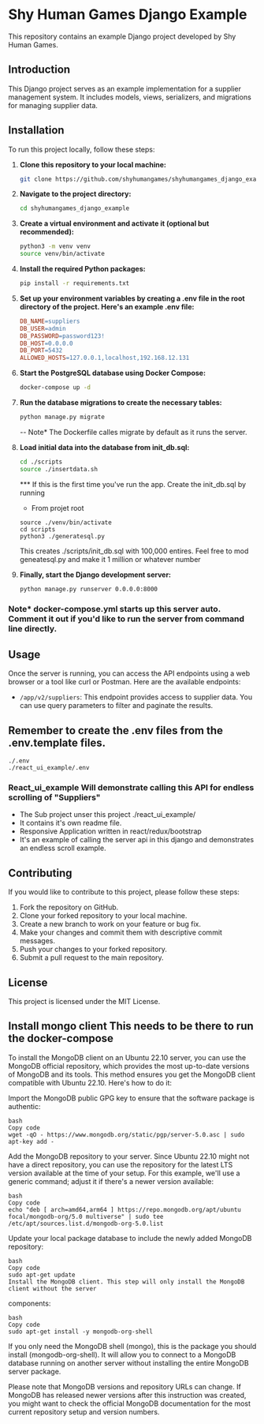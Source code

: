 
# Shy Human Games Django Example

This repository contains an example Django project developed by Shy Human Games.

## Introduction

This Django project serves as an example implementation for a supplier management system. It includes models, views, serializers, and migrations for managing supplier data.

## Installation

To run this project locally, follow these steps:

1. **Clone this repository to your local machine:**

   ```bash
   git clone https://github.com/shyhumangames/shyhumangames_django_example.git
   ```

2. **Navigate to the project directory:**

   ```bash
   cd shyhumangames_django_example
   ```

3. **Create a virtual environment and activate it (optional but recommended):**

   ```bash
   python3 -m venv venv
   source venv/bin/activate
   ```

4. **Install the required Python packages:**

   ```bash
   pip install -r requirements.txt
   ```

5. **Set up your environment variables by creating a .env file in the root directory of the project. Here's an example .env file:**

   ```makefile
   DB_NAME=suppliers
   DB_USER=admin
   DB_PASSWORD=password123!
   DB_HOST=0.0.0.0
   DB_PORT=5432
   ALLOWED_HOSTS=127.0.0.1,localhost,192.168.12.131
   ```

6. **Start the PostgreSQL database using Docker Compose:**

   ```bash
   docker-compose up -d
   ```

7. **Run the database migrations to create the necessary tables:**

   ```bash
   python manage.py migrate
   ```

   -- Note* The Dockerfile calles migrate by default as it runs the server.

8. **Load initial data into the database from init_db.sql:**

   ```bash
   cd ./scripts
   source ./insertdata.sh
   ```

   *** If this is the first time you've run the app.  Create the init_db.sql by running
   - From projet root

   ```
   source ./venv/bin/activate
   cd scripts
   python3 ./generatesql.py
   ```

   This creates
   ./scripts/init_db.sql with 100,000 entires. Feel free to mod geneatesql.py and make it 1 million or whatever number


9. **Finally, start the Django development server:**

   ```bash
   python manage.py runserver 0.0.0.0:8000
   ```
### Note* docker-compose.yml starts up this server auto.  Comment it out if you'd like to run the server from command line directly.

## Usage

Once the server is running, you can access the API endpoints using a web browser or a tool like curl or Postman. Here are the available endpoints:

- `/app/v2/suppliers`: This endpoint provides access to supplier data. You can use query parameters to filter and paginate the results.


## Remember to create the .env files from the .env.template files.

```
./.env
./react_ui_example/.env
```

### React_ui_example  Will demonstrate calling this API for endless scrolling of "Suppliers"
- The Sub project unser this project ./react_ui_example/
- It contains it's own readme file.
- Responsive Application written in react/redux/bootstrap  
- It's an example of calling the server api in this django and demonstrates an endless scroll example.

## Contributing

If you would like to contribute to this project, please follow these steps:

1. Fork the repository on GitHub.
2. Clone your forked repository to your local machine.
3. Create a new branch to work on your feature or bug fix.
4. Make your changes and commit them with descriptive commit messages.
5. Push your changes to your forked repository.
6. Submit a pull request to the main repository.

## License

This project is licensed under the MIT License.



## Install mongo client  This needs to be there to run the docker-compose

To install the MongoDB client on an Ubuntu 22.10 server, you can use the MongoDB official repository, which provides the most up-to-date versions of MongoDB and its tools. This method ensures you get the MongoDB client compatible with Ubuntu 22.10. Here's how to do it:

Import the MongoDB public GPG key to ensure that the software package is authentic:

```
bash
Copy code
wget -qO - https://www.mongodb.org/static/pgp/server-5.0.asc | sudo apt-key add -
```
Add the MongoDB repository to your server. Since Ubuntu 22.10 might not have a direct repository, you can use the repository for the latest LTS version available at the time of your setup. For this example, we'll use a generic command; adjust it if there's a newer version available:

```
bash
Copy code
echo "deb [ arch=amd64,arm64 ] https://repo.mongodb.org/apt/ubuntu focal/mongodb-org/5.0 multiverse" | sudo tee /etc/apt/sources.list.d/mongodb-org-5.0.list
```

Update your local package database to include the newly added MongoDB repository:

```
bash
Copy code
sudo apt-get update
Install the MongoDB client. This step will only install the MongoDB client without the server 
```
components:

```
bash
Copy code
sudo apt-get install -y mongodb-org-shell
```

If you only need the MongoDB shell (mongo), this is the package you should install (mongodb-org-shell). It will allow you to connect to a MongoDB database running on another server without installing the entire MongoDB server package.

Please note that MongoDB versions and repository URLs can change. If MongoDB has released newer versions after this instruction was created, you might want to check the official MongoDB documentation for the most current repository setup and version numbers.
